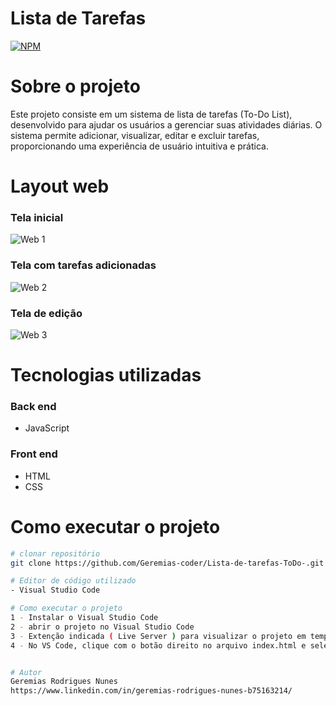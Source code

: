 # Lista de Tarefas
[![NPM](https://img.shields.io/npm/l/react)](https://github.com/Geremias-coder/Lista-de-tarefas-ToDo-/blob/main/LICENSE) 

# Sobre o projeto

Este projeto consiste em um sistema de lista de tarefas (To-Do List), desenvolvido para ajudar os usuários a gerenciar suas atividades diárias. O sistema permite adicionar, visualizar, editar e excluir tarefas, proporcionando uma experiência de usuário intuitiva e prática.


# Layout web

### Tela inicial
![Web 1](https://github.com/Geremias-coder/assets/blob/main/To_Do/web-1.png)

### Tela com tarefas adicionadas 
![Web 2](https://github.com/Geremias-coder/assets/blob/main/To_Do/web-2.png)

### Tela de edição 
![Web 3](https://github.com/Geremias-coder/assets/blob/main/To_Do/web-3.png)


# Tecnologias utilizadas
### Back end
- JavaScript
### Front end
- HTML
- CSS

# Como executar o projeto
```bash
# clonar repositório
git clone https://github.com/Geremias-coder/Lista-de-tarefas-ToDo-.git

# Editor de código utilizado
- Visual Studio Code 

# Como executar o projeto
1 - Instalar o Visual Studio Code 
2 - abrir o projeto no Visual Studio Code
3 - Extenção indicada ( Live Server ) para visualizar o projeto em tempo real
4 - No VS Code, clique com o botão direito no arquivo index.html e selecione “Open with Live Server”


# Autor
Geremias Rodrigues Nunes
https://www.linkedin.com/in/geremias-rodrigues-nunes-b75163214/

